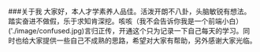 ###关于我
大家好，本人才学素养人品佳。活泼开朗不八卦，头脑敏锐有想法。踏实奋进不做假，乐于求知肯深挖。咳咳（我不会告诉你我是一个前端小白）('./image/confused.jpg)言归正传，开通这个只为记录一下自己每天的学习。同时也给大家提供一些自己不成熟的思路，希望对大家有帮助，另外感谢大家光临。